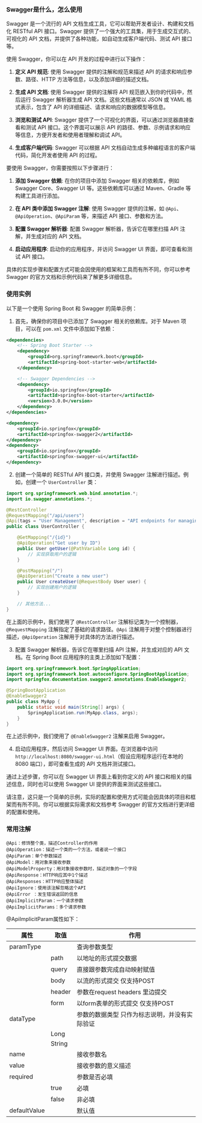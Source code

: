 ### Swagger是什么，怎么使用

Swagger 是一个流行的 API 文档生成工具，它可以帮助开发者设计、构建和文档化 RESTful API 接口。Swagger 提供了一个强大的工具集，用于生成交互式的、可视化的 API 文档，并提供了各种功能，如自动生成客户端代码、测试 API 接口等。

使用 Swagger，你可以在 API 开发的过程中进行以下操作：

1. **定义 API 规范**: 使用 Swagger 提供的注解和规范来描述 API 的请求和响应参数、路径、HTTP 方法等信息，以及添加详细的描述文档。

2. **生成 API 文档**: 使用 Swagger 提供的注解将 API 规范嵌入到你的代码中，然后运行 Swagger 解析器生成 API 文档。这些文档通常以 JSON 或 YAML 格式表示，包含了 API 的详细描述、请求和响应的数据模型等信息。

3. **浏览和测试 API**: Swagger 提供了一个可视化的界面，可以通过浏览器直接查看和测试 API 接口。这个界面可以展示 API 的路径、参数、示例请求和响应等信息，方便开发者和使用者理解和调试 API。

4. **生成客户端代码**: Swagger 可以根据 API 文档自动生成多种编程语言的客户端代码，简化开发者使用 API 的过程。

要使用 Swagger，你需要按照以下步骤进行：

1. **添加 Swagger 依赖**: 在你的项目中添加 Swagger 相关的依赖库，例如 Swagger Core、Swagger UI 等。这些依赖库可以通过 Maven、Gradle 等构建工具进行添加。

2. **在 API 类中添加 Swagger 注解**: 使用 Swagger 提供的注解，如 `@Api`、`@ApiOperation`、`@ApiParam` 等，来描述 API 接口、参数和方法。

3. **配置 Swagger 解析器**: 配置 Swagger 解析器，告诉它在哪里扫描 API 注解，并生成对应的 API 文档。

4. **启动应用程序**: 启动你的应用程序，并访问 Swagger UI 界面，即可查看和测试 API 接口。

具体的实现步骤和配置方式可能会因使用的框架和工具而有所不同，你可以参考 Swagger 的官方文档和示例代码来了解更多详细信息。

### 使用实例

以下是一个使用 Spring Boot 和 Swagger 的简单示例：

1. 首先，确保你的项目中已添加了 Swagger 相关的依赖库。对于 Maven 项目，可以在 `pom.xml` 文件中添加如下依赖：

```xml
<dependencies>
    <!-- Spring Boot Starter -->
    <dependency>
        <groupId>org.springframework.boot</groupId>
        <artifactId>spring-boot-starter-web</artifactId>
    </dependency>

    <!-- Swagger Dependencies -->
    <dependency>
        <groupId>io.springfox</groupId>
        <artifactId>springfox-boot-starter</artifactId>
        <version>3.0.0</version>
    </dependency>
</dependencies>
```

```xml
<dependency>
    <groupId>io.springfox</groupId>
    <artifactId>springfox-swagger2</artifactId>
</dependency>
<dependency>
    <groupId>io.springfox</groupId>
    <artifactId>springfox-swagger-ui</artifactId>
</dependency>
```

2. 创建一个简单的 RESTful API 接口类，并使用 Swagger 注解进行描述。例如，创建一个 `UserController` 类：

```java
import org.springframework.web.bind.annotation.*;
import io.swagger.annotations.*;

@RestController
@RequestMapping("/api/users")
@Api(tags = "User Management", description = "API endpoints for managing users")
public class UserController {

    @GetMapping("/{id}")
    @ApiOperation("Get user by ID")
    public User getUser(@PathVariable Long id) {
        // 实现获取用户的逻辑
    }

    @PostMapping("/")
    @ApiOperation("Create a new user")
    public User createUser(@RequestBody User user) {
        // 实现创建用户的逻辑
    }

    // 其他方法...
}
```

在上面的示例中，我们使用了 `@RestController` 注解标记类为一个控制器，`@RequestMapping` 注解指定了基础的请求路径。`@Api` 注解用于对整个控制器进行描述，`@ApiOperation` 注解用于对具体的方法进行描述。

3. 配置 Swagger 解析器，告诉它在哪里扫描 API 注解，并生成对应的 API 文档。在 Spring Boot 应用程序的主类上添加如下配置：

```java
import org.springframework.boot.SpringApplication;
import org.springframework.boot.autoconfigure.SpringBootApplication;
import springfox.documentation.swagger2.annotations.EnableSwagger2;

@SpringBootApplication
@EnableSwagger2
public class MyApp {
    public static void main(String[] args) {
        SpringApplication.run(MyApp.class, args);
    }
}
```

在上述示例中，我们使用了 `@EnableSwagger2` 注解来启用 Swagger。

4. 启动应用程序，然后访问 Swagger UI 界面。在浏览器中访问 `http://localhost:8080/swagger-ui.html`（假设应用程序运行在本地的 8080 端口），即可查看生成的 API 文档并测试接口。

通过上述步骤，你可以在 Swagger UI 界面上看到你定义的 API 接口和相关的描述信息，同时也可以使用 Swagger UI 提供的界面来测试这些接口。

请注意，这只是一个简单的示例，实际的配置和使用方式可能会因具体的项目和框架而有所不同。你可以根据实际需求和文档参考 Swagger 的官方文档进行更详细的配置和使用。

### 常用注解

```
@Api：修饰整个类，描述Controller的作用
@ApiOperation：描述一个类的一个方法，或者说一个接口
@ApiParam：单个参数描述
@ApiModel：用对象来接收参数
@ApiModelProperty：用对象接收参数时，描述对象的一个字段
@ApiResponse：HTTP响应其中1个描述
@ApiResponses：HTTP响应整体描述
@ApiIgnore：使用该注解忽略这个API
@ApiError ：发生错误返回的信息
@ApiImplicitParam：一个请求参数
@ApiImplicitParams：多个请求参数
```

@ApiImplicitParam属性如下：

| 属性         | 取值   | 作用                                          |
| ------------ | ------ | --------------------------------------------- |
| paramType    |        | 查询参数类型                                  |
|              | path   | 以地址的形式提交数据                          |
|              | query  | 直接跟参数完成自动映射赋值                    |
|              | body   | 以流的形式提交 仅支持POST                     |
|              | header | 参数在request  headers 里边提交               |
|              | form   | 以form表单的形式提交 仅支持POST               |
| dataType     |        | 参数的数据类型 只作为标志说明，并没有实际验证 |
|              | Long   |                                               |
|              | String |                                               |
| name         |        | 接收参数名                                    |
| value        |        | 接收参数的意义描述                            |
| required     |        | 参数是否必填                                  |
|              | true   | 必填                                          |
|              | false  | 非必填                                        |
| defaultValue |        | 默认值                                        |